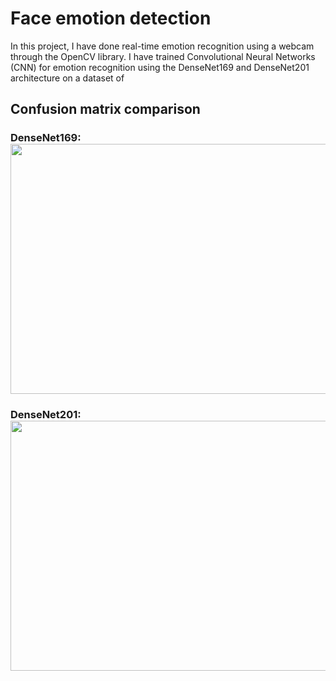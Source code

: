 # Face emotion detection
In this project, I have done real-time emotion recognition using a webcam through the OpenCV library. I have trained Convolutional Neural Networks (CNN) for emotion recognition using the DenseNet169 and DenseNet201 architecture on a dataset of 

## Confusion matrix comparison
### DenseNet169: <img src= "https://github.com/amolkerkar/Face-emotion-detection/assets/81116875/7b9d43b3-5741-4276-ba25-2bdc4e521b21" width="600" height="400">
### DenseNet201: <img src= "https://github.com/amolkerkar/Face-emotion-detection/assets/81116875/3a56607e-3bde-4327-a9de-caa9aeaa2b01" width="600" height="400">

